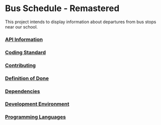 # Bus Schedule - Remastered
This project intends to display information about departures from bus stops near our school.

### [API Information](./DOCUMENTATION/API_INFORMATION.md)

### [Coding Standard](./DOCUMENTATION/CODING_STANDARD.md)

### [Contributing](./CONTRIBUTING.md)

### [Definition of Done](./DOCUMENTATION/DEFINITION_OF_DONE.md)

### [Dependencies](./DOCUMENTATION/DEPENDENCIES.md)

### [Development Environment](./DOCUMENTATION/DEVELOPMENT_ENVIRONMENT.md)

### [Programming Languages](./DOCUMENTATION/PROGRAMMING_LANGUAGES.md)